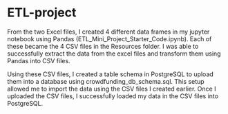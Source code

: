 # ETL-project

From the two Excel files, I created 4 different data frames in my jupyter notebook using Pandas (ETL_Mini_Project_Starter_Code.ipynb). Each of these became the 4 CSV files in the Resources folder.
I was able to successfully extract the data from the excel files and transform them using Pandas into CSV files.

Using these CSV files, I created a table schema in PostgreSQL to upload them into a database using crowdfunding_db_schema.sql. This setup allowed me to import the data using the CSV files I created earlier.
Once I uploaded the CSV files, I successfully loaded my data in the CSV files into PostgreSQL.
